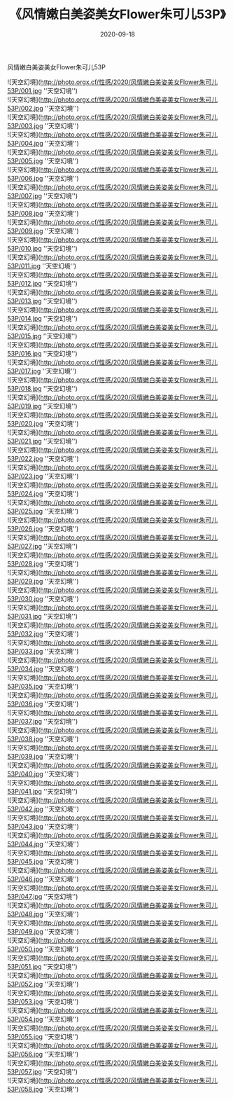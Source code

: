 ﻿---
layout: post
title:  《风情嫩白美姿美女Flower朱可儿53P》
date:   2020-09-18
img: http://photo.orgx.cf/性感/2020/风情嫩白美姿美女Flower朱可儿53P/000.jpg
tags: [美女, 性感, 泳衣]
---

风情嫩白美姿美女Flower朱可儿53P



![天空幻境](http://photo.orgx.cf/性感/2020/风情嫩白美姿美女Flower朱可儿53P/001.jpg ''天空幻境'') <br>
![天空幻境](http://photo.orgx.cf/性感/2020/风情嫩白美姿美女Flower朱可儿53P/002.jpg ''天空幻境'') <br>
![天空幻境](http://photo.orgx.cf/性感/2020/风情嫩白美姿美女Flower朱可儿53P/003.jpg ''天空幻境'') <br>
![天空幻境](http://photo.orgx.cf/性感/2020/风情嫩白美姿美女Flower朱可儿53P/004.jpg ''天空幻境'') <br>
![天空幻境](http://photo.orgx.cf/性感/2020/风情嫩白美姿美女Flower朱可儿53P/005.jpg ''天空幻境'') <br>
![天空幻境](http://photo.orgx.cf/性感/2020/风情嫩白美姿美女Flower朱可儿53P/006.jpg ''天空幻境'') <br>
![天空幻境](http://photo.orgx.cf/性感/2020/风情嫩白美姿美女Flower朱可儿53P/007.jpg ''天空幻境'') <br>
![天空幻境](http://photo.orgx.cf/性感/2020/风情嫩白美姿美女Flower朱可儿53P/008.jpg ''天空幻境'') <br>
![天空幻境](http://photo.orgx.cf/性感/2020/风情嫩白美姿美女Flower朱可儿53P/009.jpg ''天空幻境'') <br>
![天空幻境](http://photo.orgx.cf/性感/2020/风情嫩白美姿美女Flower朱可儿53P/010.jpg ''天空幻境'') <br>
![天空幻境](http://photo.orgx.cf/性感/2020/风情嫩白美姿美女Flower朱可儿53P/011.jpg ''天空幻境'') <br>
![天空幻境](http://photo.orgx.cf/性感/2020/风情嫩白美姿美女Flower朱可儿53P/012.jpg ''天空幻境'') <br>
![天空幻境](http://photo.orgx.cf/性感/2020/风情嫩白美姿美女Flower朱可儿53P/013.jpg ''天空幻境'') <br>
![天空幻境](http://photo.orgx.cf/性感/2020/风情嫩白美姿美女Flower朱可儿53P/014.jpg ''天空幻境'') <br>
![天空幻境](http://photo.orgx.cf/性感/2020/风情嫩白美姿美女Flower朱可儿53P/015.jpg ''天空幻境'') <br>
![天空幻境](http://photo.orgx.cf/性感/2020/风情嫩白美姿美女Flower朱可儿53P/016.jpg ''天空幻境'') <br>
![天空幻境](http://photo.orgx.cf/性感/2020/风情嫩白美姿美女Flower朱可儿53P/017.jpg ''天空幻境'') <br>
![天空幻境](http://photo.orgx.cf/性感/2020/风情嫩白美姿美女Flower朱可儿53P/018.jpg ''天空幻境'') <br>
![天空幻境](http://photo.orgx.cf/性感/2020/风情嫩白美姿美女Flower朱可儿53P/019.jpg ''天空幻境'') <br>
![天空幻境](http://photo.orgx.cf/性感/2020/风情嫩白美姿美女Flower朱可儿53P/020.jpg ''天空幻境'') <br>
![天空幻境](http://photo.orgx.cf/性感/2020/风情嫩白美姿美女Flower朱可儿53P/021.jpg ''天空幻境'') <br>
![天空幻境](http://photo.orgx.cf/性感/2020/风情嫩白美姿美女Flower朱可儿53P/022.jpg ''天空幻境'') <br>
![天空幻境](http://photo.orgx.cf/性感/2020/风情嫩白美姿美女Flower朱可儿53P/023.jpg ''天空幻境'') <br>
![天空幻境](http://photo.orgx.cf/性感/2020/风情嫩白美姿美女Flower朱可儿53P/024.jpg ''天空幻境'') <br>
![天空幻境](http://photo.orgx.cf/性感/2020/风情嫩白美姿美女Flower朱可儿53P/025.jpg ''天空幻境'') <br>
![天空幻境](http://photo.orgx.cf/性感/2020/风情嫩白美姿美女Flower朱可儿53P/026.jpg ''天空幻境'') <br>
![天空幻境](http://photo.orgx.cf/性感/2020/风情嫩白美姿美女Flower朱可儿53P/027.jpg ''天空幻境'') <br>
![天空幻境](http://photo.orgx.cf/性感/2020/风情嫩白美姿美女Flower朱可儿53P/028.jpg ''天空幻境'') <br>
![天空幻境](http://photo.orgx.cf/性感/2020/风情嫩白美姿美女Flower朱可儿53P/029.jpg ''天空幻境'') <br>
![天空幻境](http://photo.orgx.cf/性感/2020/风情嫩白美姿美女Flower朱可儿53P/030.jpg ''天空幻境'') <br>
![天空幻境](http://photo.orgx.cf/性感/2020/风情嫩白美姿美女Flower朱可儿53P/031.jpg ''天空幻境'') <br>
![天空幻境](http://photo.orgx.cf/性感/2020/风情嫩白美姿美女Flower朱可儿53P/032.jpg ''天空幻境'') <br>
![天空幻境](http://photo.orgx.cf/性感/2020/风情嫩白美姿美女Flower朱可儿53P/033.jpg ''天空幻境'') <br>
![天空幻境](http://photo.orgx.cf/性感/2020/风情嫩白美姿美女Flower朱可儿53P/034.jpg ''天空幻境'') <br>
![天空幻境](http://photo.orgx.cf/性感/2020/风情嫩白美姿美女Flower朱可儿53P/035.jpg ''天空幻境'') <br>
![天空幻境](http://photo.orgx.cf/性感/2020/风情嫩白美姿美女Flower朱可儿53P/036.jpg ''天空幻境'') <br>
![天空幻境](http://photo.orgx.cf/性感/2020/风情嫩白美姿美女Flower朱可儿53P/037.jpg ''天空幻境'') <br>
![天空幻境](http://photo.orgx.cf/性感/2020/风情嫩白美姿美女Flower朱可儿53P/038.jpg ''天空幻境'') <br>
![天空幻境](http://photo.orgx.cf/性感/2020/风情嫩白美姿美女Flower朱可儿53P/039.jpg ''天空幻境'') <br>
![天空幻境](http://photo.orgx.cf/性感/2020/风情嫩白美姿美女Flower朱可儿53P/040.jpg ''天空幻境'') <br>
![天空幻境](http://photo.orgx.cf/性感/2020/风情嫩白美姿美女Flower朱可儿53P/041.jpg ''天空幻境'') <br>
![天空幻境](http://photo.orgx.cf/性感/2020/风情嫩白美姿美女Flower朱可儿53P/042.jpg ''天空幻境'') <br>
![天空幻境](http://photo.orgx.cf/性感/2020/风情嫩白美姿美女Flower朱可儿53P/043.jpg ''天空幻境'') <br>
![天空幻境](http://photo.orgx.cf/性感/2020/风情嫩白美姿美女Flower朱可儿53P/044.jpg ''天空幻境'') <br>
![天空幻境](http://photo.orgx.cf/性感/2020/风情嫩白美姿美女Flower朱可儿53P/045.jpg ''天空幻境'') <br>
![天空幻境](http://photo.orgx.cf/性感/2020/风情嫩白美姿美女Flower朱可儿53P/046.jpg ''天空幻境'') <br>
![天空幻境](http://photo.orgx.cf/性感/2020/风情嫩白美姿美女Flower朱可儿53P/047.jpg ''天空幻境'') <br>
![天空幻境](http://photo.orgx.cf/性感/2020/风情嫩白美姿美女Flower朱可儿53P/048.jpg ''天空幻境'') <br>
![天空幻境](http://photo.orgx.cf/性感/2020/风情嫩白美姿美女Flower朱可儿53P/049.jpg ''天空幻境'') <br>
![天空幻境](http://photo.orgx.cf/性感/2020/风情嫩白美姿美女Flower朱可儿53P/050.jpg ''天空幻境'') <br>
![天空幻境](http://photo.orgx.cf/性感/2020/风情嫩白美姿美女Flower朱可儿53P/051.jpg ''天空幻境'') <br>
![天空幻境](http://photo.orgx.cf/性感/2020/风情嫩白美姿美女Flower朱可儿53P/052.jpg ''天空幻境'') <br>
![天空幻境](http://photo.orgx.cf/性感/2020/风情嫩白美姿美女Flower朱可儿53P/053.jpg ''天空幻境'') <br>
![天空幻境](http://photo.orgx.cf/性感/2020/风情嫩白美姿美女Flower朱可儿53P/054.jpg ''天空幻境'') <br>
![天空幻境](http://photo.orgx.cf/性感/2020/风情嫩白美姿美女Flower朱可儿53P/055.jpg ''天空幻境'') <br>
![天空幻境](http://photo.orgx.cf/性感/2020/风情嫩白美姿美女Flower朱可儿53P/056.jpg ''天空幻境'') <br>
![天空幻境](http://photo.orgx.cf/性感/2020/风情嫩白美姿美女Flower朱可儿53P/057.jpg ''天空幻境'') <br>
![天空幻境](http://photo.orgx.cf/性感/2020/风情嫩白美姿美女Flower朱可儿53P/058.jpg ''天空幻境'') <br>
